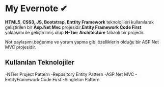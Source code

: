 # My Evernote ✔

**HTML5, CSS3, JS, Bootstrap, Enttity Framework** teknolojileri kullanılarak geliştirilen bir **Asp.Net Mvc** projesidir.**Entity Framework Code First** yaklaşımı
ile geliştirilmiş olup **N-Tier Architecture** tabanlı bir projedir.

Not paylaşımı,beğenme ve yorum yapma gibi özelliklerin olduğu bir ASP.Net MVC projesidir.


## Kullanılan Teknolojiler

-NTier Project Pattern
-Repository Entity Pattern
-ASP.Net MVC
-EntityFramework Code First
-Singleton Pattern

